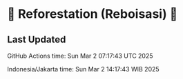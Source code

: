 
# 🌳 Reforestation (Reboisasi) 🌲

## Last Updated

GitHub Actions time: Sun Mar  2 07:17:43 UTC 2025

Indonesia/Jakarta time: Sun Mar  2 14:17:43 WIB 2025

